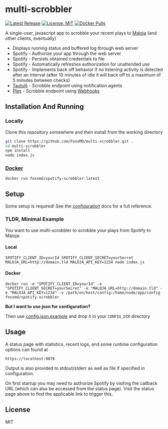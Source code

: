# multi-scrobbler

[![Latest Release](https://img.shields.io/github/v/release/foxxmd/multi-scrobbler)](https://github.com/FoxxMD/multi-scrobbler/releases)
[![License: MIT](https://img.shields.io/badge/License-MIT-yellow.svg)](https://opensource.org/licenses/MIT)
[![Docker Pulls](https://img.shields.io/docker/pulls/foxxmd/multi-scrobbler)](https://hub.docker.com/r/foxxmd/multi-scrobbler)

A single-user, javascript app to scrobble your recent plays to [Maloja](https://github.com/krateng/maloja) (and other clients, eventually)

* Displays running status and buffered log through web server
* Spotify - Authorize your app through the web server
* Spotify - Persists obtained credentials to file
* Spotify - Automatically refreshes authorization for unattended use
* Spotify - Implements back off behavior if no listening activity is detected after an interval (after 10 minutes of idle it will back off to a maximum of 5 minutes between checks)
* [Tautulli](https://tautulli.com) - Scrobble endpoint using notification agents
* [Plex](https://plex.tv) - Scrobble endpoint using [Webhooks](https://support.plex.tv/articles/115002267687-webhooks)

## Installation And Running


### Locally

Clone this repository somewhere and then install from the working directory

```bash
git clone https://github.com/FoxxMD/multi-scrobbler.git .
cd multi-scrobbler
npm install
node index.js
```

### [Docker](https://hub.docker.com/r/foxxmd/multi-scrobbler)

```
docker run foxxmd/spotify-scrobbler:latest
```

## Setup

Some setup is required! See the [configuration](docs/configuration.md) docs for a full reference.

### TLDR, Minimal Example

You want to use multi-scrobbler to scrobble your plays from Spotify to Maloja:

#### Local
```
SPOTIFY_CLIENT_ID=yourId SPOTIFY_CLIENT_SECRET=yourSecret MALOJA_URL=http://domain.tld MALOJA_API_KEY=1234 node index.js
```

#### Docker

```
docker run -e "SPOTIFY_CLIENT_ID=yourId" -e "SPOTIFY_CLIENT_SECRET=yourSecret" -e "MALOJA_URL=http://domain.tld" -e "MALOJA_API_KEY=1234" -v /path/on/host/config:/home/node/app/config foxxmd/spotify-scrobbler
```

**But I want to use json for configuration?**

Then use [config.json.example](/config/config.json.example) and drop it in your `CONFIG_DIR` directory

## Usage

A status page with statistics, recent logs, and some runtime configuration options can found at

```
https://localhost:9078
```
Output is also provided to stdout/stderr as well as file if specified in configuration.

On first startup you may need to authorize Spotify by visiting the callback URL (which can also be accessed from the status page). Visit the status page above to find the applicable link to trigger this.

## License

MIT
